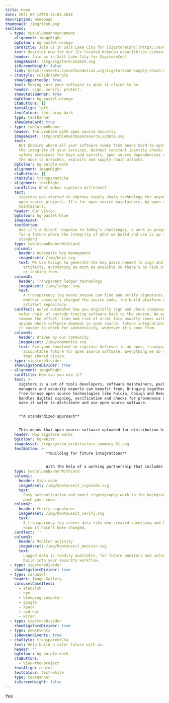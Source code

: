 ```yaml
---
title: Home
date: 2021-07-12T15:33:03.264Z
description: Homepage
thumbnail: /img/icon.png
sections:
  - type: twoColumnAnnouncement
    alignment: imageRight
    bgColour: bg-pastel-orange
    cardTitle: Join us in Salt Lake City for [SigstoreCon!](https://events.linuxfoundation.org/sigstorecon-supply-chain-day/)
    text: Register now for our [Co-located KubeCon event](https://events.linuxfoundation.org/sigstorecon-supply-chain-day/), November 12, 2024
    header: Join us in Salt Lake City for SigstoreCon!
    imageAsset: /img/sigstorecon2024.svg
    isScreenHeight: false
    link: https://events.linuxfoundation.org/sigstorecon-supply-chain-day/
  - ctaStyle: solidCtaPurple
    showSupportedBy: true
    text: Making sure your software is what it claims to be.
    header: sign. verify. protect.
    showStatsBanner: true
    bgColour: bg-pastel-orange
    ctaButtons: []
    textAlign: left
    textColour: text-gray-dark
    type: textBanner
    showBetaCard: true
  - type: twoColumnBanner
    header: The problem with open source security
    imageAsset: /img/problemwithopensource_update.svg
    text:
      Not knowing where all your software comes from means hard-to-spot risks to
      the integrity of your services. Without constant identity checks and
      safety protocols for keys and secrets, open source dependencies can open
      the door to breaches, exploits and supply chain attacks.
    bgColour: bg-purple-dark
    alignment: imageRight
    ctaButtons: []
    ctaStyle: transparentCta
  - alignment: textRight
    cardTitle: What makes sigstore different?
    text:
      sigstore was started to improve supply chain technology for anyone using
      open source projects. It's for open source maintainers, by open source
      maintainers.
    header: Our vision
    bgColour: bg-pastel-blue
    imageAsset: ''
    textBottom:
      And it's a direct response to today’s challenges, a work in progress
      for a future where the integrity of what we build and use is up to
      standard.
    type: twoColumnBannerWithCard
    column1:
      header: Automatic key management
      imageAsset: /img/keys.svg
      text: We use Cosign to generate the key pairs needed to sign and verify
        artifacts, automating as much as possible so there’s no risk of losing
        or leaking them.
    column2:
      header: Transparent ledger technology
      imageAsset: /img/ledger.svg
      text:
        A transparency log means anyone can find and verify signatures, and check
        whether someone’s changed the source code, the build platform or the
        artifact repository.
    cardText: We’ve automated how you digitally sign and check components, for a
      safer chain of custody tracing software back to the source. We want to
      remove the effort, time and risk of error this usually comes with. And for
      anyone whose software depends on open source, future integrations can make
      it easier to check for authenticity, wherever it’s come from.
    column3:
      header: Driven by our community
      imageAsset: /img/community.svg
      text: Everyone involved in sigstore believes in an open, transparent and
        accountable future for open source software. Everything we do comes from
        that shared vision.
  - type: sigstoreDivider
    showSigstoreDivider: true
  - alignment: imageRight
    cardTitle: How can you use it?
    text: >-
      sigstore is a set of tools developers, software maintainers, package
      managers and security experts can benefit from. Bringing together
      free-to-use open source technologies like Fulcio, Cosign and Rekor, it
      handles digital signing, verification and checks for provenance needed to
      make it safer to distribute and use open source software.


      **A standardized approach**


      This means that open source software uploaded for distribution has a stricter, more standardized way of checking who’s been involved, that it hasn’t been tampered with. There’s no risk of key compromise, so third parties can’t hijack a release and slip in something malicious.
    header: How sigstore works
    bgColour: bg-white
    imageAsset: /img/system_architecture_summary-01.svg
    textBottom: >-
                  **Building for future integrations**


                  With the help of a working partnership that includes GitHub, Google, the Linux Foundation, Red Hat and Purdue University, we’re in constant collaboration to find new ways to improve the sigstore technology, to make it easy to adopt, integrate and become a long-lasting standard.
    type: twoColumnBannerWithCard
    column1:
      header: Sign code
      imageAsset: /img/howtouseit_signcode.svg
      text:
        Easy authentication and smart cryptography work in the background. Just
        push your code.
    column2:
      header: Verify signatures
      imageAsset: /img/howtouseit_verify.svg
      text:
        A transparency log stores data like who created something and how, so you
        know it hasn’t been changed.
    cardText: ''
    column3:
      header: Monitor activity
      imageAsset: /img/howtouseit_monitor.svg
      text:
        Logged data is readily auditable, for future monitors and integrations to
        build into your security workflow.
  - type: sigstoreDivider
    showSigstoreDivider: true
  - type: carousel
    header: Image Gallery
    carouselCaseItems:
      - stacklok
      - npm
      - bleeping-computer
      - google
      - kpack
      - red-hat
      - wired
  - type: sigstoreDivider
    showSigstoreDivider: true
  - type: newsEvents
    isNewsAndEvents: true
  - ctaStyle: transparentCta
    text: Help build a safer future with us.
    header: ''
    bgColour: bg-purple-dark
    ctaButtons:
      - view-the-project
    textAlign: center
    textColour: text-white
    type: textBanner
    isScreenHeight: false
---
```


Yes
